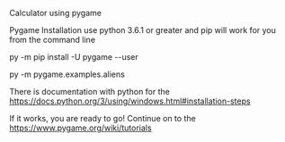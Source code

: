 Calculator using pygame

Pygame Installation
use python 3.6.1 or greater and pip will work for you from the command line

py -m pip install -U pygame --user

py -m pygame.examples.aliens

There is documentation with python for the https://docs.python.org/3/using/windows.html#installation-steps

If it works, you are ready to go! Continue on to the https://www.pygame.org/wiki/tutorials
